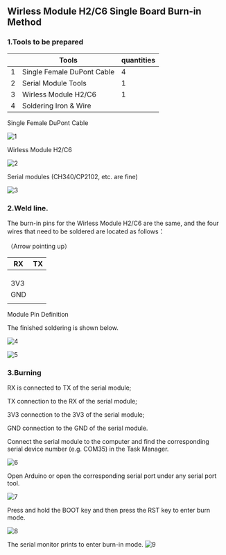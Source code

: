 ## Wirless Module H2/C6 Single Board Burn-in Method

### 1.Tools to be prepared

|      | Tools                      | quantities |
| ---- | -------------------------- | ---------- |
| 1    | Single Female DuPont Cable | 4          |
| 2    | Serial Module Tools        | 1          |
| 3    | Wirless Module H2/C6       | 1          |
| 4    | Soldering Iron & Wire      |            |

 Single Female DuPont Cable
 
![1](https://github.com/user-attachments/assets/eaec3064-b89f-493b-8b93-12a9dbb2f7dc)



Wirless Module H2/C6

![2](https://github.com/user-attachments/assets/a8fa48b8-56b8-4b15-8312-6d496cb194b3)



Serial modules (CH340/CP2102, etc. are fine)

![3](https://github.com/user-attachments/assets/8fbcc7b0-2959-4898-8eea-895ba3edc79d)




 

### 2.Weld line.

The burn-in pins for the Wirless Module H2/C6 are the same, and the four wires that need to be soldered are located as follows：

（Arrow pointing up）

| RX   | TX   |
| ---- | ---- |
|      |      |
|      |      |
|      |      |
| 3V3  |      |
| GND  |      |
|      |      |

Module Pin Definition

The finished soldering is shown below.

![4](https://github.com/user-attachments/assets/8d711279-4d25-4057-9e8d-fadda9c70a0a)

![5](https://github.com/user-attachments/assets/47befec5-00ff-4639-9327-f997d809d3e8)

 

### 3.Burning

RX is connected to TX of the serial module;

TX connection to the RX of the serial module;

3V3 connection to the 3V3 of the serial module;

GND connection to the GND of the serial module.

Connect the serial module to the computer and find the corresponding serial device number (e.g. COM35) in the Task Manager.

![6](https://github.com/user-attachments/assets/2fa595f2-9d48-4757-a29c-6a9079b63a22)


Open Arduino or open the corresponding serial port under any serial port tool.

![7](https://github.com/user-attachments/assets/a75fc0ae-fa5f-49c1-952e-d3fc28157bb3)


Press and hold the BOOT key and then press the RST key to enter burn mode.

![8](https://github.com/user-attachments/assets/9f0fea5e-4f69-4f04-a210-d4a6a68bc5b6)


The serial monitor prints to enter burn-in mode.
![9](https://github.com/user-attachments/assets/c743e703-ce6f-473b-ab7a-dcd3981a7efa)



 
